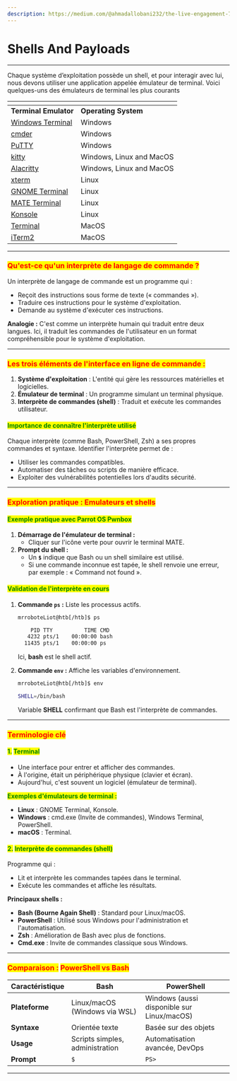 ```yaml
---
description: https://medium.com/@ahmadallobani232/the-live-engagement-70c845bdb5ad
---
```


# Shells And Payloads

***

Chaque système d’exploitation possède un shell, et pour interagir avec lui, nous devons utiliser une application appelée émulateur de terminal. Voici quelques-uns des émulateurs de terminal les plus courants&#x20;

<table data-header-hidden data-full-width="true"><thead><tr><th></th><th></th></tr></thead><tbody><tr><td><strong>Terminal Emulator</strong></td><td><strong>Operating System</strong></td></tr><tr><td><a href="https://github.com/microsoft/terminal">Windows Terminal</a></td><td>Windows</td></tr><tr><td><a href="https://cmder.app">cmder</a></td><td>Windows</td></tr><tr><td><a href="https://www.putty.org">PuTTY</a></td><td>Windows</td></tr><tr><td><a href="https://sw.kovidgoyal.net/kitty/">kitty</a></td><td>Windows, Linux and MacOS</td></tr><tr><td><a href="https://github.com/alacritty/alacritty">Alacritty</a></td><td>Windows, Linux and MacOS</td></tr><tr><td><a href="https://invisible-island.net/xterm/">xterm</a></td><td>Linux</td></tr><tr><td><a href="https://en.wikipedia.org/wiki/GNOME_Terminal">GNOME Terminal</a></td><td>Linux</td></tr><tr><td><a href="https://github.com/mate-desktop/mate-terminal">MATE Terminal</a></td><td>Linux</td></tr><tr><td><a href="https://konsole.kde.org">Konsole</a></td><td>Linux</td></tr><tr><td><a href="https://en.wikipedia.org/wiki/Terminal_(macOS)">Terminal</a></td><td>MacOS</td></tr><tr><td><a href="https://iterm2.com">iTerm2</a></td><td>MacOS</td></tr></tbody></table>

***

### <mark style="color:red;">Qu'est-ce qu'un interprète de langage de commande ?</mark>

Un interprète de langage de commande est un programme qui :

* Reçoit des instructions sous forme de texte (« commandes »).
* Traduire ces instructions pour le système d'exploitation.
* Demande au système d'exécuter ces instructions.

**Analogie :** C'est comme un interprète humain qui traduit entre deux langues. Ici, il traduit les commandes de l'utilisateur en un format compréhensible pour le système d'exploitation.

***

### <mark style="color:red;">Les trois éléments de l'interface en ligne de commande :</mark>

1. **Système d'exploitation** : L'entité qui gère les ressources matérielles et logicielles.
2. **Émulateur de terminal** : Un programme simulant un terminal physique.
3. **Interprète de commandes (shell)** : Traduit et exécute les commandes utilisateur.

#### <mark style="color:green;">Importance de connaître l'interprète utilisé</mark>

Chaque interprète (comme Bash, PowerShell, Zsh) a ses propres commandes et syntaxe. Identifier l'interprète permet de :

* Utiliser les commandes compatibles.
* Automatiser des tâches ou scripts de manière efficace.
* Exploiter des vulnérabilités potentielles lors d'audits sécurité.

***

### <mark style="color:red;">**Exploration pratique : Emulateurs et shells**</mark>

#### <mark style="color:green;">**Exemple pratique avec Parrot OS Pwnbox**</mark>

1. **Démarrage de l'émulateur de terminal :**
   * Cliquer sur l'icône verte pour ouvrir le terminal MATE.
2. **Prompt du shell :**
   * Un **`$`** indique que Bash ou un shell similaire est utilisé.
   * Si une commande inconnue est tapée, le shell renvoie une erreur, par exemple : « Command not found ».

#### <mark style="color:green;">Validation de l'interprète en cours</mark>

1.  **Commande `ps` :** Liste les processus actifs.

    ```bash
    mrroboteLiot@htb[/htb]$ ps

        PID TTY          TIME CMD
       4232 pts/1    00:00:00 bash
      11435 pts/1    00:00:00 ps
    ```

    Ici, **bash** est le shell actif.
2.  **Commande `env` :** Affiche les variables d'environnement.

    ```bash
    mrroboteLiot@htb[/htb]$ env

    SHELL=/bin/bash
    ```

    Variable **SHELL** confirmant que Bash est l'interprète de commandes.

***

### <mark style="color:red;">**Terminologie clé**</mark>

#### <mark style="color:green;">1.</mark> <mark style="color:green;"></mark><mark style="color:green;">**Terminal**</mark>

* Une interface pour entrer et afficher des commandes.
* À l'origine, était un périphérique physique (clavier et écran).
* Aujourd'hui, c'est souvent un logiciel (émulateur de terminal).

<mark style="color:green;">**Exemples d'émulateurs de terminal :**</mark>

* **Linux** : GNOME Terminal, Konsole.
* **Windows** : cmd.exe (Invite de commandes), Windows Terminal, PowerShell.
* **macOS** : Terminal.

#### <mark style="color:green;">2.</mark> <mark style="color:green;"></mark><mark style="color:green;">**Interprète de commandes (shell)**</mark>

Programme qui :

* Lit et interprète les commandes tapées dans le terminal.
* Exécute les commandes et affiche les résultats.

**Principaux shells :**

* **Bash (Bourne Again Shell)** : Standard pour Linux/macOS.
* **PowerShell** : Utilisé sous Windows pour l'administration et l'automatisation.
* **Zsh** : Amélioration de Bash avec plus de fonctions.
* **Cmd.exe** : Invite de commandes classique sous Windows.

***

### <mark style="color:red;">Comparaison :</mark> <mark style="color:red;"></mark><mark style="color:red;">**PowerShell vs Bash**</mark>

| Caractéristique | **Bash**                        | **PowerShell**                             |
| --------------- | ------------------------------- | ------------------------------------------ |
| **Plateforme**  | Linux/macOS (Windows via WSL)   | Windows (aussi disponible sur Linux/macOS) |
| **Syntaxe**     | Orientée texte                  | Basée sur des objets                       |
| **Usage**       | Scripts simples, administration | Automatisation avancée, DevOps             |
| **Prompt**      | `$`                             | `PS>`                                      |

***
